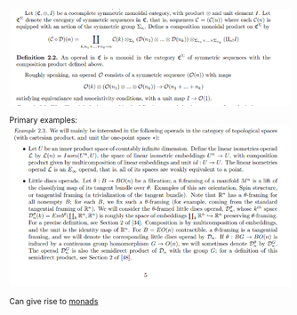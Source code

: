 ![](../attachments/Pasted%20image%2020210511200311.png)

Primary examples:
![](../attachments/Pasted%20image%2020210511200339.png)

Can give rise to [monads](monads)